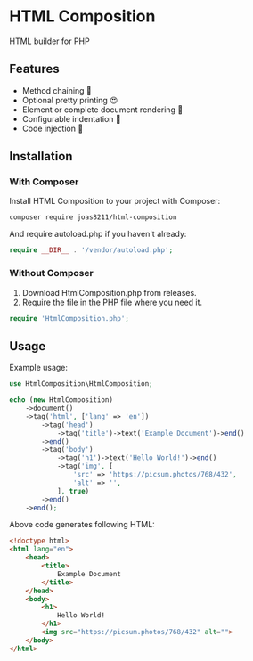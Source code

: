 # HTML Composition
HTML builder for PHP

## Features
* Method chaining :link:
* Optional pretty printing :heart_eyes:
* Element or complete document rendering :art:
* Configurable indentation :pencil:
* Code injection :syringe:

## Installation

### With Composer
Install HTML Composition to your project with Composer:
```shell
composer require joas8211/html-composition
```

And require autoload.php if you haven't already:
```php
require __DIR__ . '/vendor/autoload.php';
```

### Without Composer
1. Download HtmlComposition.php from releases.
2. Require the file in the PHP file where you need it.
```php
require 'HtmlComposition.php';
```

## Usage
Example usage:
```php
use HtmlComposition\HtmlComposition;

echo (new HtmlComposition)
    ->document()
    ->tag('html', ['lang' => 'en'])
        ->tag('head')
            ->tag('title')->text('Example Document')->end()
        ->end()
        ->tag('body')
            ->tag('h1')->text('Hello World!')->end()
            ->tag('img', [
                'src' => 'https://picsum.photos/768/432',
                'alt' => '',
            ], true)
        ->end()
    ->end();
```

Above code generates following HTML:
```html
<!doctype html>
<html lang="en">
    <head>
        <title>
            Example Document
        </title>
    </head>
    <body>
        <h1>
            Hello World!
        </h1>
        <img src="https://picsum.photos/768/432" alt="">
    </body>
</html>
```
